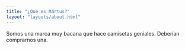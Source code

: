 ```yaml
---
title: "¿Qué es Mártus?"
layout: "layouts/about.html"
---
```


Somos una marca muy bacana que hace camisetas geniales. Deberían comprarnos una.
